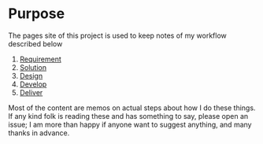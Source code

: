 # Purpose

The pages site of this project is used to keep notes of my workflow described below

1. [Requirement](https://raniantheone.github.io/Bookkeeping_Nodejs/requirement)
1. [Solution](https://raniantheone.github.io/Bookkeeping_Nodejs/solution)
1. [Design](https://raniantheone.github.io/Bookkeeping_Nodejs/design)
1. [Develop](https://raniantheone.github.io/Bookkeeping_Nodejs/develop)
1. [Deliver](https://raniantheone.github.io/Bookkeeping_Nodejs/deliver)

Most of the content are memos on actual steps about how I do these things. If any kind folk is reading these and has something to say, please open an issue; I am more than happy if anyone want to suggest anything, and many thanks in advance.
